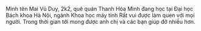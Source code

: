 Mình tên Mai Vũ Duy, 2k2, quê quán Thanh Hóa
Mình đang học tại Đại học Bách khoa Hà Nội, ngành Khoa học máy tính
Rất vui được làm quen với mọi người. Trong thời gian tới mong được anh chị và các bạn giúp đỡ nhiều hơn.